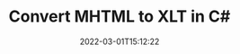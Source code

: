---
############################# Static ############################
layout: "auto-gen-conversion"
date: 2022-03-01T15:12:22
draft: false
otherformats: bmp doc docm docx dot dotm dotx epub gif ico jpeg jpg md odt ott pdf png psd rtf tex tif tiff txt xps
breadcrumb: MHTML to XLT in C#

############################# Head ############################
head_title: "MHTML to XLT Converter in C#"
head_description: "Convert MHTML to XLT in .NET using a few lines of code. Use the GroupDocs Document Conversion API to convert over 160 file formats."

############################# Header ############################
title: "Convert MHTML to XLT in C#"
description: "MHTML to XLT conversion with a few lines of .NET code"
bg_image: "https://cms.admin.containerize.com/templates/aspose/App_Themes/V3/images/bg/header1.png"
bg_overlay: false
button:
    enable: true

############################# SubMenu ############################
submenu:
    enable: true

    left:
        img_alt: "GroupDocs.Conversion for .NET"
        image: "https://cms.admin.containerize.com/templates/groupdocs/images/product-logos/90x90-noborder/groupdocs-conversion-net.png"
        product: "GroupDocs.Conversion"
        platform: ".NET"

    

############################# About ############################
about:
    enable: true
    title: "About GroupDocs.Conversion для .NET API"
    content: |
        [GroupDocs.Conversion for .NET](https://products.groupdocs.com/conversion/net/) can be used to convert Microsoft Word, Excel, PowerPoint, PDF, Visio and other formats. GroupDocs.Conversion is a standalone API that is suitable for back-end and internal systems where high performance is required. It does not depend on any software such as Microsoft or Open Office.
    

overview:
    enable: true
    content: |
        Convert your MHTML files to XLT in .NET easily. You can use just a couple of C# code lines in any platform of your choice like - Windows, Linux, macOS.
        You can try MHTML to XLT conversion for free and evaluate conversion results quality.
        Along with simple file conversion scenarios you can try more advanced options for loading source MHTML file and for saving output XLT result. 
        
        For example, for the source MHTML file you may use the following load options:

        * auto-detect file format;
        * specify password for protected files (if file format supports it);
        * replace missing fonts to preserve document appearance.
        
        There are also advanced convert options for the XLT file:

        * convert specific document page or page range;
        * add a watermark to the converted XLT file.

        Once conversion is completed you can save your XLT file to the local file path or any third-party storage like FTP, Amazon S3, Google Drive, Dropbox etc.
        Please note - to convert MHTML to XLT there is no need for any additional software installed - like MS Office, Open Office, Adobe Acrobat Reader etc. 


############################# Steps ############################
steps:
    enable: true
    title_left: "Steps to convert MHTML to XLT in C#"
    content_left: |
        [GroupDocs.Conversion](https://products.groupdocs.com/conversion/net/) makes it easy for developers to convert a MHTML file to XLT with a few lines of code.

        * Create an instance of the Converter class and provide the file MHTML with the full path
        * Create and set ConvertOptions for XLT type.
        * Call the Converter.Convert method and pass the full path and format (XLT) as a parameter
        
    title_right: "System Requirements"
    content_right: |
        Basic conversion with GroupDocs.Conversion for .NET can be done in just a few simple steps. Our APIs are supported on all major platforms and operating systems. Before executing the code below, make sure you have the following prerequisites installed on your system.

        * Operating systems: Microsoft Windows, Linux, MacOS
        * Development environments: Microsoft Visual Studio, Xamarin, MonoDevelop
        * Frameworks: .NET Framework, .NET Standard, .NET Core, Mono
        * Get the latest GroupDocs.Conversion for .NET from [Nuget](https://www.nuget.org/packages/groupdocs.conversion)
        
    code: |
        ```cs
        // Load MHTML file
        var converter = new GroupDocs.Conversion.Converter("template.mhtml");
        // Set conversion parameters for XLT format
        var convertOptions = converter.GetPossibleConversions()["xlt"].ConvertOptions;
        // Convert to XLT format
        converter.Convert("output.xlt", convertOptions);        
        ```
        
demos:
    enable: true
    title: "MHTML to XLT Live Demo"
    content: |
       Convert MHTML to XLT now by visiting the [GroupDocs.Conversion App](https://products.groupdocs.app/conversion/family) website. Online demo has the following advantages
          

more_formats:
    enable: true
    title: "Other supported transformations MHTML"
    content: "You can also convert MHTML to many other file formats. Please see the list below."
       
       
back_to_top:
    enable: true
---